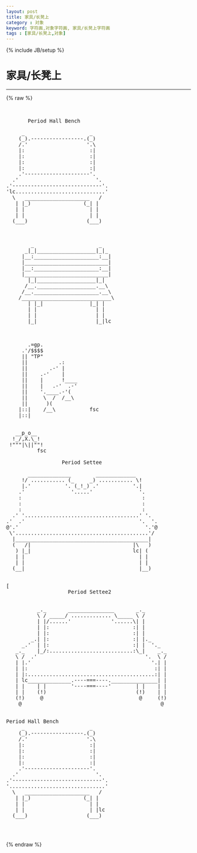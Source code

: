 ```yaml
---
layout: post
title: 家具/长凳上
category : 对象
keyword: 字符画,对象字符画, 家具/长凳上字符画
tags : [家具/长凳上,对象]
---
```

{% include JB/setup %}
# 家具/长凳上
---
{% raw %}
<pre>


       Period Hall Bench

     _                     _
    (_).-----------------.(_)
    /.&#039;                   &#039;.\
    |:                     :|
    |:                     :|
    |:                     :|
    |:                     :|
    .&#039;---------------------&#039;.
  .&#039;                         &#039;.
.&#039;-----------------------------&#039;.
&#039;lc.............................&#039;
  \   _____________________   /
   | |_)                 (_| |
   | |                     | |
   | |                     | |
  (___)                   (___)



        _                     _
      _|_|___________________|_|_
     |__:_____________________:__|
     |___________________________|
     |__:_____________________:__|
     |___________________________|
       |_|___________________|_|
      /__.___________________.__\
     /__._____________________.__\
    /_____________________________\
       | |_|               |_| |
       | |                   | |
       | |                   | |
       |_|                   |_|lc



       .=gp.
     .&#039;/$$$$
     || &quot;TP&quot;
     ||          .:
     ||       .-&#039; |
     ||    .-&#039;    |
     ||    |      !____
     ||    |   .-&#039;  .-&#039;
     ||    &#039;.____.-&#039;(
     ||     \  /  /__\
     ||      )(
    |::|    /__\           fsc
    |::|


   __p_o__
  !_/,X.\_!
 !&quot;&quot;&quot;|\||&quot;&quot;!
          fsc

                  Period Settee

       ______________        _____________
     !/ ........... (_     _) ........... \!
     |.&#039;           &#039;. (_!_) .&#039;           &#039;.|
    .&#039;               &#039;.....&#039;               &#039;.
    :                                       :
    :                                       :
    :                                       :
  .&#039; &#039;.....................................&#039; &#039;.
.&#039;  .&#039;                                     &#039;.  &#039;.
@&#039;.&#039;                                         &#039;.&#039;@
 \&#039;...........................................&#039;/
  |___________________________________________|
  (   /|                                 |\   )
   ) |_|                                 lc| (
   | |                                     | |
   | |                                     | |
  (__|                                     |__)
                    

[
                    Period Settee2
                          

          _._       _______________       _._
          \ / _____/ ............. \_____ \ /
          | |/......&#039;             &#039;......\| |
          | |:                           :| |
          | |:                           :| |
        _.| |:                           :| |._
     _.&#039;  | |:                           :| |  &#039;._
   _._    |_/:...........................:\_|    _._
   \ /  .&#039;                                   &#039;.  \ /
   | |.&#039;                                       &#039;.| |
   | |:                                         :| |
   | |:.........................................:| |
   | lc______________.----===----._______________| |
   | |    | |        &#039;----===----&#039;        | |    | |
   | |    (!)                             (!)    | |
   (!)     @                               @     (!)
    @                                             @


Period Hall Bench
     _                     _
    (_).-----------------.(_)
    /.&#039;                   &#039;.\
    |:                     :|
    |:                     :|
    |:                     :|
    |:                     :|
    .&#039;---------------------&#039;.
  .&#039;                         &#039;.
.&#039;-----------------------------&#039;.
&#039;...............................&#039;
  \   _____________________   /
   | |_)                 (_| |
   | |                     | |
   | |                     | |lc
  (___)                   (___)
                    

 </pre>
{% endraw %}
